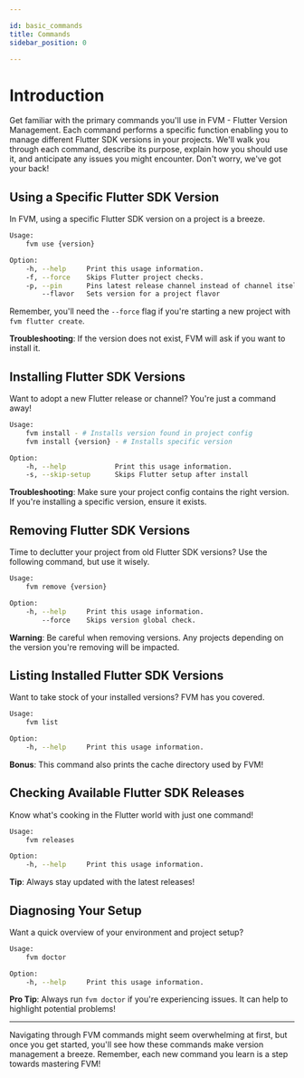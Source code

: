 ```yaml
---

id: basic_commands
title: Commands
sidebar_position: 0

---
```


# Introduction

Get familiar with the primary commands you'll use in FVM - Flutter Version Management. Each command performs a specific function enabling you to manage different Flutter SDK versions in your projects. We'll walk you through each command, describe its purpose, explain how you should use it, and anticipate any issues you might encounter. Don't worry, we've got your back!

## Using a Specific Flutter SDK Version

In FVM, using a specific Flutter SDK version on a project is a breeze.

```bash
Usage:
    fvm use {version}

Option:
    -h, --help     Print this usage information.
    -f, --force    Skips Flutter project checks.
    -p, --pin      Pins latest release channel instead of channel itself.
        --flavor   Sets version for a project flavor
```

Remember, you'll need the `--force` flag if you're starting a new project with `fvm flutter create`.

**Troubleshooting**: If the version does not exist, FVM will ask if you want to install it.


## Installing Flutter SDK Versions

Want to adopt a new Flutter release or channel? You're just a command away!

```bash
Usage:
    fvm install - # Installs version found in project config
    fvm install {version} - # Installs specific version 

Option:
    -h, --help            Print this usage information.
    -s, --skip-setup      Skips Flutter setup after install
```

**Troubleshooting**: Make sure your project config contains the right version. If you're installing a specific version, ensure it exists.

## Removing Flutter SDK Versions

Time to declutter your project from old Flutter SDK versions? Use the following command, but use it wisely.

```bash
Usage:
    fvm remove {version}

Option:
    -h, --help     Print this usage information.
        --force    Skips version global check.
```

**Warning**: Be careful when removing versions. Any projects depending on the version you're removing will be impacted.

## Listing Installed Flutter SDK Versions

Want to take stock of your installed versions? FVM has you covered.

```bash
Usage:
    fvm list

Option:
    -h, --help     Print this usage information.
```

**Bonus**: This command also prints the cache directory used by FVM!

## Checking Available Flutter SDK Releases 

Know what's cooking in the Flutter world with just one command!

```bash
Usage:
    fvm releases

Option:
    -h, --help     Print this usage information.
```

**Tip**: Always stay updated with the latest releases!

## Diagnosing Your Setup

Want a quick overview of your environment and project setup?

```bash
Usage:
    fvm doctor

Option:
    -h, --help     Print this usage information.
```

**Pro Tip**: Always run `fvm doctor` if you're experiencing issues. It can help to highlight potential problems!

---

Navigating through FVM commands might seem overwhelming at first, but once you get started, you'll see how these commands make version management a breeze. Remember, each new command you learn is a step towards mastering FVM!